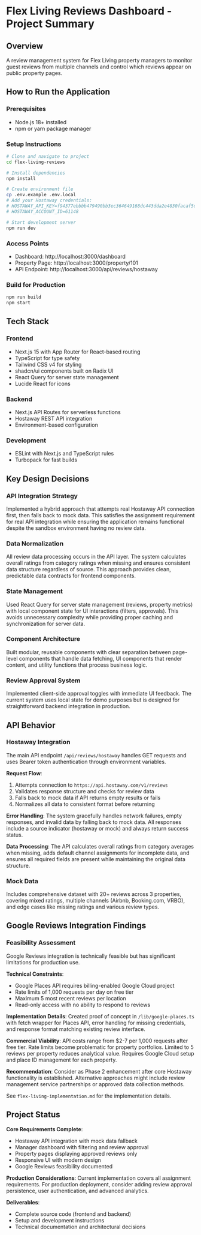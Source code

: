 # Flex Living Reviews Dashboard - Project Summary

## Overview

A review management system for Flex Living property managers to monitor guest reviews from multiple channels and control which reviews appear on public property pages.

## How to Run the Application

### Prerequisites

-   Node.js 18+ installed
-   npm or yarn package manager

### Setup Instructions

```bash
# Clone and navigate to project
cd flex-living-reviews

# Install dependencies
npm install

# Create environment file
cp .env.example .env.local
# Add your Hostaway credentials:
# HOSTAWAY_API_KEY=f94377ebbbb479490bb3ec364649168dc443dda2e4830facaf5de2e74ccc9152
# HOSTAWAY_ACCOUNT_ID=61148

# Start development server
npm run dev
```

### Access Points

-   Dashboard: http://localhost:3000/dashboard
-   Property Page: http://localhost:3000/property/101
-   API Endpoint: http://localhost:3000/api/reviews/hostaway

### Build for Production

```bash
npm run build
npm start
```

## Tech Stack

### Frontend

-   Next.js 15 with App Router for React-based routing
-   TypeScript for type safety
-   Tailwind CSS v4 for styling
-   shadcn/ui components built on Radix UI
-   React Query for server state management
-   Lucide React for icons

### Backend

-   Next.js API Routes for serverless functions
-   Hostaway REST API integration
-   Environment-based configuration

### Development

-   ESLint with Next.js and TypeScript rules
-   Turbopack for fast builds

## Key Design Decisions

### API Integration Strategy

Implemented a hybrid approach that attempts real Hostaway API connection first, then falls back to mock data. This satisfies the assignment requirement for real API integration while ensuring the application remains functional despite the sandbox environment having no review data.

### Data Normalization

All review data processing occurs in the API layer. The system calculates overall ratings from category ratings when missing and ensures consistent data structure regardless of source. This approach provides clean, predictable data contracts for frontend components.

### State Management

Used React Query for server state management (reviews, property metrics) with local component state for UI interactions (filters, approvals). This avoids unnecessary complexity while providing proper caching and synchronization for server data.

### Component Architecture

Built modular, reusable components with clear separation between page-level components that handle data fetching, UI components that render content, and utility functions that process business logic.

### Review Approval System

Implemented client-side approval toggles with immediate UI feedback. The current system uses local state for demo purposes but is designed for straightforward backend integration in production.

## API Behavior

### Hostaway Integration

The main API endpoint `/api/reviews/hostaway` handles GET requests and uses Bearer token authentication through environment variables.

**Request Flow**:

1. Attempts connection to `https://api.hostaway.com/v1/reviews`
2. Validates response structure and checks for review data
3. Falls back to mock data if API returns empty results or fails
4. Normalizes all data to consistent format before returning

**Error Handling**:
The system gracefully handles network failures, empty responses, and invalid data by falling back to mock data. All responses include a source indicator (hostaway or mock) and always return success status.

**Data Processing**:
The API calculates overall ratings from category averages when missing, adds default channel assignments for incomplete data, and ensures all required fields are present while maintaining the original data structure.

### Mock Data

Includes comprehensive dataset with 20+ reviews across 3 properties, covering mixed ratings, multiple channels (Airbnb, Booking.com, VRBO), and edge cases like missing ratings and various review types.

## Google Reviews Integration Findings

### Feasibility Assessment

Google Reviews integration is technically feasible but has significant limitations for production use.

**Technical Constraints**:

-   Google Places API requires billing-enabled Google Cloud project
-   Rate limits of 1,000 requests per day on free tier
-   Maximum 5 most recent reviews per location
-   Read-only access with no ability to respond to reviews

**Implementation Details**:
Created proof of concept in `/lib/google-places.ts` with fetch wrapper for Places API, error handling for missing credentials, and response format matching existing review interface.

**Commercial Viability**:
API costs range from $2-7 per 1,000 requests after free tier. Rate limits become problematic for property portfolios. Limited to 5 reviews per property reduces analytical value. Requires Google Cloud setup and place ID management for each property.

**Recommendation**:
Consider as Phase 2 enhancement after core Hostaway functionality is established. Alternative approaches might include review management service partnerships or approved data collection methods.

See `flex-living-implementation.md` for the implementation details.

## Project Status

**Core Requirements Complete**:

-   Hostaway API integration with mock data fallback
-   Manager dashboard with filtering and review approval
-   Property pages displaying approved reviews only
-   Responsive UI with modern design
-   Google Reviews feasibility documented

**Production Considerations**:
Current implementation covers all assignment requirements. For production deployment, consider adding review approval persistence, user authentication, and advanced analytics.

**Deliverables**:

-   Complete source code (frontend and backend)
-   Setup and development instructions
-   Technical documentation and architectural decisions
